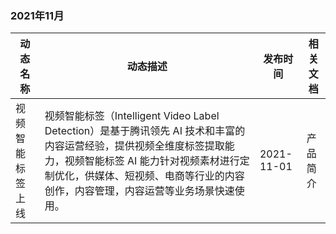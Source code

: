 ### 2021年11月


| 动态名称         | 动态描述                                                     | 发布时间   | 相关文档 |
| ---------------- | ------------------------------------------------------------ | ---------- | -------- |
| 视频智能标签上线 | 视频智能标签（Intelligent Video Label Detection）是基于腾讯领先 AI 技术和丰富的内容运营经验，提供视频全维度标签提取能力，视频智能标签 AI 能力针对视频素材进行定制优化，供媒体、短视频、电商等行业的内容创作，内容管理，内容运营等业务场景快速使用。 | 2021-11-01 | 产品简介 |
